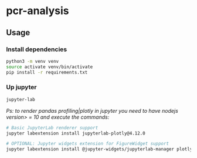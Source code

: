 # pcr-analysis

## Usage

### Install dependencies

```sh
python3 -m venv venv
source activate venv/bin/activate
pip install -r requirements.txt
```

### Up jupyter

```sh
jupyter-lab
```

_Ps: to render pandas profiling|plotly in jupyter you need to have nodejs version> = 10 and execute the commands:_

```sh
# Basic JupyterLab renderer support
jupyter labextension install jupyterlab-plotly@4.12.0

# OPTIONAL: Jupyter widgets extension for FigureWidget support
jupyter labextension install @jupyter-widgets/jupyterlab-manager plotlywidget@4.12.0
```